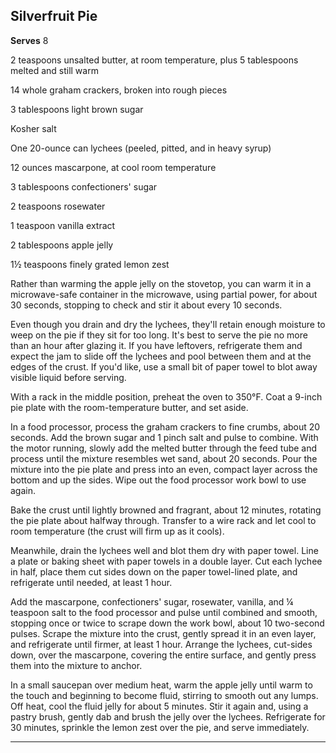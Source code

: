 ﻿## Silverfruit Pie

**Serves** 8

2 teaspoons unsalted butter, at room temperature, plus 5 tablespoons melted and still warm

14 whole graham crackers, broken into rough pieces

3 tablespoons light brown sugar

Kosher salt

One 20-ounce can lychees (peeled, pitted, and in heavy syrup)

12 ounces mascarpone, at cool room temperature

3 tablespoons confectioners' sugar

2 teaspoons rosewater

1 teaspoon vanilla extract

2 tablespoons apple jelly

1½ teaspoons finely grated lemon zest

Rather than warming the apple jelly on the stovetop, you can warm it in a microwave-safe container in the microwave, using partial power, for about 30 seconds, stopping to check and stir it about every 10 seconds.

Even though you drain and dry the lychees, they'll retain enough moisture to weep on the pie if they sit for too long. It's best to serve the pie no more than an hour after glazing it. If you have leftovers, refrigerate them and expect the jam to slide off the lychees and pool between them and at the edges of the crust. If you'd like, use a small bit of paper towel to blot away visible liquid before serving.

With a rack in the middle position, preheat the oven to 350°F. Coat a 9-inch pie plate with the room-temperature butter, and set aside.

In a food processor, process the graham crackers to fine crumbs, about 20 seconds. Add the brown sugar and 1 pinch salt and pulse to combine. With the motor running, slowly add the melted butter through the feed tube and process until the mixture resembles wet sand, about 20 seconds. Pour the mixture into the pie plate and press into an even, compact layer across the bottom and up the sides. Wipe out the food processor work bowl to use again.

Bake the crust until lightly browned and fragrant, about 12 minutes, rotating the pie plate about halfway through. Transfer to a wire rack and let cool to room temperature (the crust will firm up as it cools).

Meanwhile, drain the lychees well and blot them dry with paper towel. Line a plate or baking sheet with paper towels in a double layer. Cut each lychee in half, place them cut sides down on the paper towel-lined plate, and refrigerate until needed, at least 1 hour.

Add the mascarpone, confectioners' sugar, rosewater, vanilla, and ¼ teaspoon salt to the food processor and pulse until combined and smooth, stopping once or twice to scrape down the work bowl, about 10 two-second pulses. Scrape the mixture into the crust, gently spread it in an even layer, and refrigerate until firmer, at least 1 hour. Arrange the lychees, cut-sides down, over the mascarpone, covering the entire surface, and gently press them into the mixture to anchor.

In a small saucepan over medium heat, warm the apple jelly until warm to the touch and beginning to become fluid, stirring to smooth out any lumps. Off heat, cool the fluid jelly for about 5 minutes. Stir it again and, using a pastry brush, gently dab and brush the jelly over the lychees. Refrigerate for 30 minutes, sprinkle the lemon zest over the pie, and serve immediately.

---

